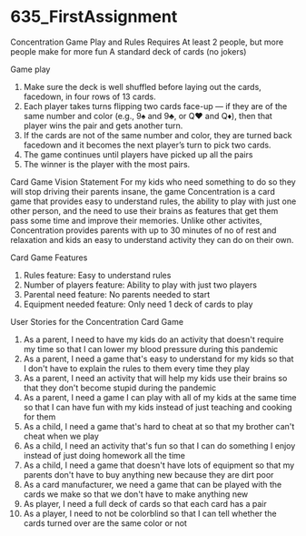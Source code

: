 # 635_FirstAssignment

Concentration Game Play and Rules
Requires
At least 2 people, but more people make for more fun
A standard deck of cards (no jokers)

Game play
1. Make sure the deck is well shuffled before laying out the cards, facedown, in four rows of 13 cards. 
2. Each player takes turns flipping two cards face-up — if they are of the same number and color (e.g., 9♠ and 9♣, or Q♥ and Q♦), then that player wins the pair and gets another turn. 
3. If the cards are not of the same number and color, they are turned back facedown and it becomes the next player’s turn to pick two cards. 
4. The game continues until players have picked up all the pairs
5. The winner is the player with the most pairs.

Card Game Vision Statement
For my kids who need something to do so they will stop driving their parents insane,
the game Concentration is a card game that
provides easy to understand rules, the ability to play with just one other person, 
and the need to use their brains as features that get them pass some time and improve
their memories.
Unlike other activites, Concentration provides parents with up to 30 minutes
of no of rest and relaxation and kids an easy to understand activity they can do on their own.

Card Game Features
1. Rules feature: Easy to understand rules
2. Number of players feature: Ability to play with just two players
3. Parental need feature: No parents needed to start
4. Equipment needed feature: Only need 1 deck of cards to play

User Stories for the Concentration Card Game
1. As a parent, I need to have my kids do an activity that doesn't require my time 
so that I can lower my blood pressure during this pandemic
2. As a parent, I need a game that's easy to understand for my kids so that
I don't have to explain the rules to them every time they play
3. As a parent, I need an activity that will help my kids use their brains so that they don't become stupid during the pandemic
4. As a parent, I need a game I can play with all of my kids at the same time so that I can have fun with my kids instead of just teaching and cooking for them
5. As a child, I need a game that's hard to cheat at so that my brother can't cheat when we play
6. As a child, I need an activity that's fun so that I can do something I enjoy instead of just doing homework all the time
7. As a child, I need a game that doesn't have lots of equipment so that my parents don't have to buy anything new because they are dirt poor
8. As a card manufacturer, we need a game that can be played with the cards we make so that we don't have to make anything new
9. As player, I need a full deck of cards so that each card has a pair
10. As a player, I need to not be colorblind so that I can tell whether the cards turned over are the same color or not

